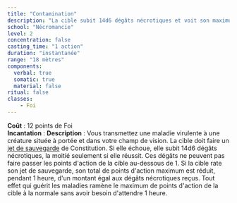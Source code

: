 ```yaml
---
title: "Contamination"
description: "La cible subit 14d6 dégâts nécrotiques et voit son maximum d'action réduit."
school: "Nécromancie"
level: 2
concentration: false
casting_time: "1 action"
duration: "instantanée"
range: "18 mètres"
components:
  verbal: true
  somatic: true
  material: false
ritual: false
classes:
    - Foi
---
```

**Coût** : 12 points de Foi  
**Incantation** : 
**Description** : Vous transmettez une maladie virulente à une créature située à portée et dans votre champ de vision. La cible doit faire un [jet de sauvegarde](/utiliser-les-caracteristiques/#jets-de-sauvegarde) de Constitution. Si elle échoue, elle subit 14d6 dégâts nécrotiques, la moitié seulement si elle réussit. Ces dégâts ne peuvent pas faire passer les points d'action de la cible au-dessous de 1. Si la cible rate son jet de sauvegarde, son total de points d'action maximum est réduit, pendant 1 heure, d'un montant égal aux dégâts nécrotiques reçus. Tout effet qui guérit les maladies ramène le maximum de points d'action de la cible à la normale sans avoir besoin d'attendre 1 heure.
